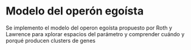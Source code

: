 # Modelo del operón egoísta
Se implemento el modelo del operon egoísta propuesto por Roth y Lawrence para xplorar espacios del parámetro y comprender cuándo y porqué producen clusters de genes
